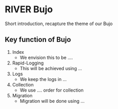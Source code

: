 # RIVER Bujo
Short introduction, recapture the theme of our Bujo
## Key function of Bujo
1. Index
   - We envision this to be ....
2. Rapid-Logging
   - This will be achieved using ...
3. Logs
   - We keep the logs in ...
4. Collection
   - We use .... order for collection
5. Migration
   - Migration will be done using ...
